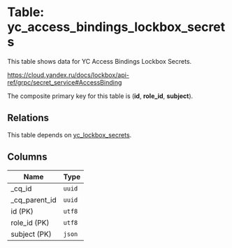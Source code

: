 # Table: yc_access_bindings_lockbox_secrets

This table shows data for YC Access Bindings Lockbox Secrets.

https://cloud.yandex.ru/docs/lockbox/api-ref/grpc/secret_service#AccessBinding

The composite primary key for this table is (**id**, **role_id**, **subject**).

## Relations

This table depends on [yc_lockbox_secrets](yc_lockbox_secrets.md).

## Columns

| Name          | Type          |
| ------------- | ------------- |
|_cq_id|`uuid`|
|_cq_parent_id|`uuid`|
|id (PK)|`utf8`|
|role_id (PK)|`utf8`|
|subject (PK)|`json`|
